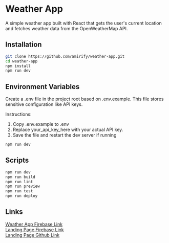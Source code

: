 # Weather App
A simple weather app built with React that gets the user's current location and fetches weather data from the OpenWeatherMap API.

## Installation
```bash
git clone https://github.com/amirify/weather-app.git
cd weather-app
npm install
npm run dev
```

## Environment Variables
Create a .env file in the project root based on .env.example.
This file stores sensitive configuration like API keys.

Instructions:
1. Copy .env.example to .env
2. Replace your_api_key_here with your actual API key.
3. Save the file and restart the dev server if running
```bash
npm run dev
```

## Scripts
```bash
npm run dev
npm run build
npm run lint
npm run preview
npm run test
npm run deploy
```

## Links
[Weather App Firebase Link](https://weather-app-d2a9a.web.app/)  
[Landing Page Firebase Link](https://landing-page-52ab6.web.app/)  
[Landing Page Github Link](https://github.com/amirify/landing-page)  